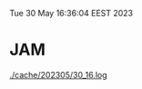 Tue 30 May 16:36:04 EEST 2023
# JAM
<a href='./cache/202305/30_16.log'>./cache/202305/30_16.log</a>
